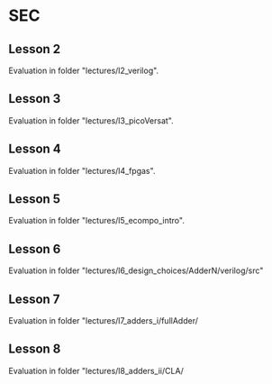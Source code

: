 # SEC
## Lesson 2 
Evaluation in folder "lectures/l2_verilog".
## Lesson 3 
Evaluation in folder "lectures/l3_picoVersat".
## Lesson 4
Evaluation in folder "lectures/l4_fpgas".
## Lesson 5
Evaluation in folder "lectures/l5_ecompo_intro".
## Lesson 6
Evaluation in folder "lectures/l6_design_choices/AdderN/verilog/src"
## Lesson 7
Evaluation in folder "lectures/l7_adders_i/fullAdder/
## Lesson 8
Evaluation in folder "lectures/l8_adders_ii/CLA/

